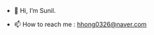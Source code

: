 - 👋  Hi, I’m Sunil.
<!-- - 👀  I’m interested in webRTC, AR, blockchain, etc.. -->
<!-- - 🌱  I’m currently learning Go Programming Language.. -->
<!-- - 💞️  I’m looking to collaborate on ... -->
<!-- - 📄  Resume : https://hhong0326.github.io -->
- 📫 How to reach me : hhong0326@naver.com


<!---
hhong0326/hhong0326 is a ✨ special ✨ repository because its `README.md` (this file) appears on your GitHub profile.
You can click the Preview link to take a look at your changes.
--->
